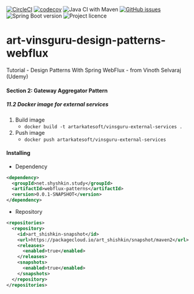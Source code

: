 [![CircleCI](https://circleci.com/gh/artshishkin/art-vinsguru-design-patterns-webflux.svg?style=svg)](https://circleci.com/gh/artshishkin/art-vinsguru-design-patterns-webflux)
[![codecov](https://codecov.io/gh/artshishkin/art-vinsguru-design-patterns-webflux/branch/main/graph/badge.svg?token=U5YRYVEM7N)](https://codecov.io/gh/artshishkin/art-vinsguru-design-patterns-webflux)
![Java CI with Maven](https://github.com/artshishkin/art-vinsguru-design-patterns-webflux/workflows/Java%20CI%20with%20Maven/badge.svg)
[![GitHub issues](https://img.shields.io/github/issues/artshishkin/art-vinsguru-design-patterns-webflux)](https://github.com/artshishkin/art-vinsguru-design-patterns-webflux/issues)
![Spring Boot version][springver]
![Project licence][licence]
# art-vinsguru-design-patterns-webflux

Tutorial - Design Patterns With Spring WebFlux - from Vinoth Selvaraj (Udemy)

#### Section 2: Gateway Aggregator Pattern

##### 11.2 Docker image for external services

1. Build image
    - `docker build -t artarkatesoft/vinsguru-external-services .`
2. Push image
    - `docker push artarkatesoft/vinsguru-external-services`

[springver]: https://img.shields.io/badge/dynamic/xml?label=Spring%20Boot&query=%2F%2A%5Blocal-name%28%29%3D%27project%27%5D%2F%2A%5Blocal-name%28%29%3D%27parent%27%5D%2F%2A%5Blocal-name%28%29%3D%27version%27%5D&url=https%3A%2F%2Fraw.githubusercontent.com%2Fartshishkin%2Fart-vinsguru-design-patterns-webflux%2Fmaster%2Fwebflux-patterns%2Fpom.xml&logo=Spring&labelColor=white&color=grey
[licence]: https://img.shields.io/github/license/artshishkin/art-vinsguru-design-patterns-webflux.svg

####  Installing

-  Dependency
```xml
<dependency>
  <groupId>net.shyshkin.study</groupId>
  <artifactId>webflux-patterns</artifactId>
  <version>0.0.1-SNAPSHOT</version>
</dependency>
```
- Repository
```xml
<repositories>
  <repository>
    <id>art_shishkin-snapshot</id>
    <url>https://packagecloud.io/art_shishkin/snapshot/maven2</url>
    <releases>
      <enabled>true</enabled>
    </releases>
    <snapshots>
      <enabled>true</enabled>
    </snapshots>
  </repository>
</repositories>
```
